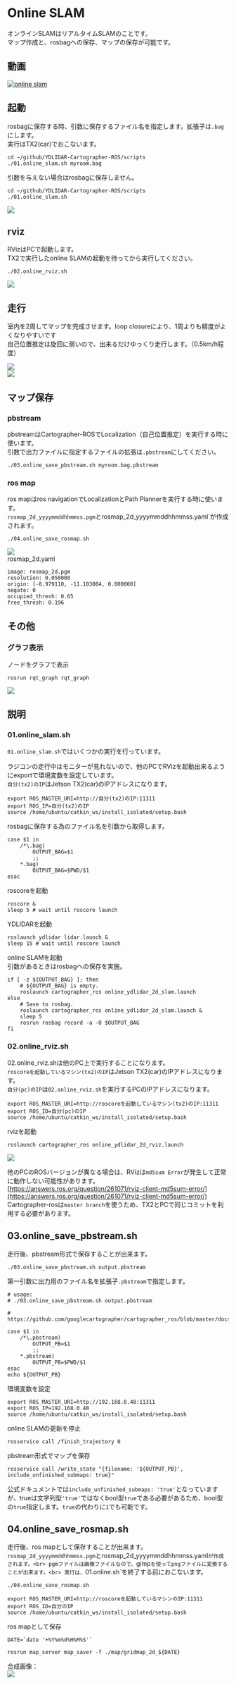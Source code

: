 # Online SLAM

オンラインSLAMはリアルタイムSLAMのことです。<br>
マップ作成と、rosbagへの保存、マップの保存が可能です。<br>

## 動画
[![online slam](https://img.youtube.com/vi/t7SFfHgnNus/2.jpg)](https://www.youtube.com/watch?v=t7SFfHgnNus)

## 起動
rosbagに保存する時、引数に保存するファイル名を指定します。拡張子は`.bag`にします。<br>
実行はTX2(car)でおこないます。
```
cd ~/github/YDLIDAR-Cartographer-ROS/scripts
./01.online_slam.sh myroom.bag
```
引数を与えない場合はrosbagに保存しません。<br>
```
cd ~/github/YDLIDAR-Cartographer-ROS/scripts
./01.online_slam.sh
```

![](./img/terminal.png)

## rviz
RVizはPCで起動します。<br>
TX2で実行したonline SLAMの起動を待ってから実行してください。<br>
```
./02.online_rviz.sh
```
![](./img/YDLIDAR-Cartographer.png)

## 走行
室内を2周してマップを完成させます。loop closureにより、1周よりも精度がよくなりやすいです<br>
自己位置推定は旋回に弱いので、出来るだけゆっくり走行します。（0.5km/h程度）

![](./img/rccar.jpg)<br>
![](./img/online_slam.png)<br>

## マップ保存
### pbstream
pbstreamはCartographer-ROSでLocalization（自己位置推定）を実行する時に使います。<br>
引数で出力ファイルに指定するファイルの拡張は`.pbstream`にしてください。<br>
```
./03.online_save_pbstream.sh myroom.bag.pbstream
```

### ros map
ros mapはros navigationでLocalizationとPath Plannerを実行する時に使います。<br>
`rosmap_2d_yyyymmddhhmmss.pgm`とrosmap_2d_yyyymmddhhmmss.yaml`が作成されます。<br>
```
./04.online_save_rosmap.sh
```
![](./img/rosmap_2d.png)<br>
rosmap_2d.yaml<br>
```
image: rosmap_2d.pgm
resolution: 0.050000
origin: [-8.979110, -11.103004, 0.000000]
negate: 0
occupied_thresh: 0.65
free_thresh: 0.196
```

## その他
### グラフ表示
ノードをグラフで表示
```
rosrun rqt_graph rqt_graph
```
![](./img/YDLIDAR-graph.png)


## 説明

### 01.online_slam.sh
`01.online_slam.sh`ではいくつかの実行を行っています。<br>

ラジコンの走行中はモニターが見れないので、他のPCでRVizを起動出来るようにexportで環境変数を設定しています。<br>
`自分(tx2)のIP`はJetson TX2(car)のIPアドレスになります。<br>
```
export ROS_MASTER_URI=http://自分(tx2)のIP:11311
export ROS_IP=自分(tx2)のIP
source /home/ubuntu/catkin_ws/install_isolated/setup.bash
```
rosbagに保存する為のファイル名を引数から取得します。<br>
```
case $1 in
    /*\.bag)
        OUTPUT_BAG=$1
        ;;
    *.bag)
        OUTPUT_BAG=$PWD/$1
esac
```


roscoreを起動
```
roscore &
sleep 5 # wait until roscore launch
```

YDLIDARを起動
```
roslaunch ydlidar lidar.launch &
sleep 15 # wait until roscore launch
```
online SLAMを起動<br>
引数があるときはrosbagへの保存を実施。<br>
```
if [ -z ${OUTPUT_BAG} ]; then
    # ${OUTPUT_BAG} is empty.
    roslaunch cartographer_ros online_ydlidar_2d_slam.launch
else
    # Save to rosbag.
    roslaunch cartographer_ros online_ydlidar_2d_slam.launch &
    sleep 5
    rosrun rosbag record -a -O $OUTPUT_BAG
fi
```

### 02.online_rviz.sh
02.online_rviz.shは他のPC上で実行することになります。<br>
`roscoreを起動しているマシン(tx2)のIP`はJetson TX2(car)のIPアドレスになります。<br>
`自分(pc)のIP`は`02.online_rviz.sh`を実行するPCのIPアドレスになります。
```
export ROS_MASTER_URI=http://roscoreを起動しているマシン(tx2)のIP:11311
export ROS_ID=自分(pc)のIP
source /home/ubuntu/catkin_ws/install_isolated/setup.bash
```
rvizを起動
```
roslaunch cartographer_ros online_ydlidar_2d_rviz.launch
```
![](./img/YDLIDAR-Cartographer.png)<br>

他のPCのROSバージョンが異なる場合は、RVizは`md5sum Error`が発生して正常に動作しない可能性があります。<br>
[https://answers.ros.org/question/261071/rviz-client-md5sum-error/](https://answers.ros.org/question/261071/rviz-client-md5sum-error/)<br>
Cartographer-rosは`master branch`を使うため、TX2とPCで同じコミットを利用する必要があります。<br>

## 03.online_save_pbstream.sh
走行後、pbstream形式で保存することが出来ます。<br>
```
./03.online_save_pbstream.sh output.pbstream
```
第一引数に出力用のファイル名を拡張子`.pbstream`で指定します。<br>
```
# usage:
# ./03.online_save_pbstream.sh output.pbstream

# https://github.com/googlecartographer/cartographer_ros/blob/master/docs/source/assets_writer.rst

case $1 in
    /*\.pbstream)
        OUTPUT_PB=$1
        ;;
    *.pbstream)
        OUTPUT_PB=$PWD/$1
esac
echo ${OUTPUT_PB}
```
環境変数を設定
```
export ROS_MASTER_URI=http://192.168.0.48:11311
export ROS_IP=192.168.0.48
source /home/ubuntu/catkin_ws/install_isolated/setup.bash

```
online SLAMの更新を停止
```
rosservice call /finish_trajectory 0
```
pbstream形式でマップを保存<br>
```
rosservice call /write_state "{filename: '${OUTPUT_PB}', include_unfinished_submaps: true}"
```
公式ドキュメントでは`include_unfinished_submaps: 'true'`となっていますが、trueは文字列型`'true'`ではなくbool型`true`である必要があるため、bool型の`true`指定します。`true`の代わりに`1`でも可能です。<br>

## 04.online_save_rosmap.sh
走行後、ros mapとして保存することが出来ます。<br>
`rosmap_2d_yyyymmddhhmmss.pgm`とrosmap_2d_yyyymmddhhmmss.yaml`が作成されます。<br>
pgmファイルは画像ファイルなので、`gimp`を使ってpngファイルに変換することが出来ます。<br>
実行は、`01.online.sh`を終了する前におこないます。<br>
```
./04.online_save_rosmap.sh
```

```
export ROS_MASTER_URI=http://roscoreを起動しているマシンのIP:11311
export ROS_ID=自分のIP
source /home/ubuntu/catkin_ws/install_isolated/setup.bash
```

ros mapとして保存
```
DATE=`date '+%Y%m%d%H%M%S'`

rosrun map_server map_saver -f ./map/gridmap_2d_${DATE}
```

合成画像：<br>
![](./img/composite_image.jpg)
